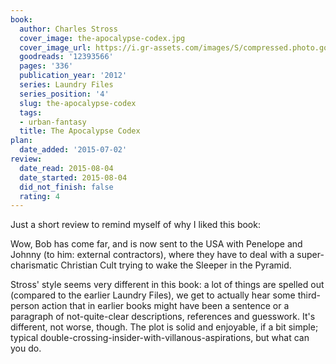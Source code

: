 ```yaml
---
book:
  author: Charles Stross
  cover_image: the-apocalypse-codex.jpg
  cover_image_url: https://i.gr-assets.com/images/S/compressed.photo.goodreads.com/books/1318285337l/12393566._SX98_.jpg
  goodreads: '12393566'
  pages: '336'
  publication_year: '2012'
  series: Laundry Files
  series_position: '4'
  slug: the-apocalypse-codex
  tags:
  - urban-fantasy
  title: The Apocalypse Codex
plan:
  date_added: '2015-07-02'
review:
  date_read: 2015-08-04
  date_started: 2015-08-04
  did_not_finish: false
  rating: 4
---
```


Just a short review to remind myself of why I liked this book:

Wow, Bob has come far, and is now sent to the USA with Penelope and Johnny (to him: external contractors), where they have to deal with a super-charismatic Christian Cult trying to wake the Sleeper in the Pyramid.

Stross' style seems very different in this book: a lot of things are spelled out (compared to the earlier Laundry Files), we get to actually hear some third-person action that in earlier books might have been a sentence or a paragraph of not-quite-clear descriptions, references and guesswork. It's different, not worse, though. The plot is solid and enjoyable, if a bit simple; typical double-crossing-insider-with-villanous-aspirations, but what can you do.
